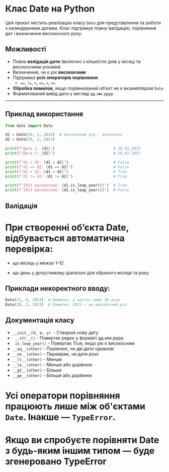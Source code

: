 # Клас Date на Python

Цей проєкт містить реалізацію класу `Date` для представлення та роботи з календарними датами. Клас підтримує повну валідацію, порівняння дат і визначення високосного року.

## Можливості

- Повна **валідація дати** (включно з кількістю днів у місяці та високосними роками)
- Визначення, чи є рік **високосним**
- Підтримка **усіх операторів порівняння**:
  - `==`, `!=`, `<`, `<=`, `>`, `>=`
- **Обробка помилок**, якщо порівнюваний об’єкт не є екземпляром `Date`
- Форматований вивід дати у вигляді `дд.мм.рррр`

---

## Приклад використання

```python
from date import Date

d1 = Date(29, 2, 2024)  # високосний рік — дозволено
d2 = Date(28, 2, 2023)

print(f"Дата 1: {d1}")                          # 29.02.2024
print(f"Дата 2: {d2}")                          # 28.02.2023

print(f"d1 < d2: {d1 < d2}")                    # False
print(f"d1 == d2: {d1 == d2}")                  # False
print(f"d1 > d2: {d1 > d2}")                    # True
print(f"d1 != d2: {d1 != d2}")                  # True

print(f"2024 високосний: {d1.is_leap_year()}")  # True
print(f"2023 високосний: {d2.is_leap_year()}")  # False
```
## Валідація
# При створенні об’єкта Date, відбувається автоматична перевірка:  

* що місяць у межах 1–12

* що день у допустимому діапазоні для обраного місяця та року
## Приклади некоректного вводу:
```python
Date(31, 4, 2023)  # Помилка: у квітні лише 30 днів
Date(29, 2, 2023)  # Помилка: 2023 — не високосний рік
```

## Документація класу

* ```__init__(d, m, y) ```- Створює нову дату                                                            
* ``` __str__()``` - Повертає рядок у форматі дд.мм.рррр
* ``` is_leap_year()``` - Повертає True, якщо рік є високосним
* ```__eq__(other)``` - Порівнює, чи дві дати однакові
* ```__ne__(other)``` - Перевіряє, чи дати різні
* ```__lt__(other)``` - Менше
* ```__le__(other)``` - Менше або дорівнює
* ```__gt__(other)``` - Більше
* ```__ge__(other)``` - Більше або дорівнює
# Усі оператори порівняння працюють лише між об'єктами ```Date```. Інакше — ```TypeError```.
# Якщо ви спробуєте порівняти Date з будь-яким іншим типом — буде згенеровано TypeError







